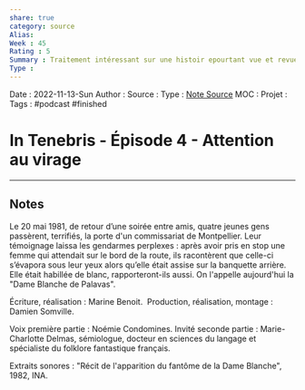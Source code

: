 ```yaml
---
share: true 
category: source
Alias:
Week : 45
Rating : 5
Summary : Traitement intéressant sur une histoir epourtant vue et revue autour de la dame blanche de palavas les flots. Plein d'inspiration avec la folkloriste invitée.
Type : 
---
```

Date : 2022-11-13-Sun
Author :
Source : 
Type : [Note Source](Note%20Source)
MOC :
Projet : 
Tags : #podcast #finished 

# In Tenebris - Épisode 4 - Attention au virage


***

## Notes

Le 20 mai 1981, de retour d’une soirée entre amis, quatre jeunes gens passèrent, terrifiés, la porte d'un commissariat de Montpellier. Leur témoignage laissa les gendarmes perplexes : après avoir pris en stop une femme qui attendait sur le bord de la route, ils racontèrent que celle-ci s’évapora sous leur yeux alors qu’elle était assise sur la banquette arrière. Elle était habillée de blanc, rapporteront-ils aussi. On l'appelle aujourd'hui la "Dame Blanche de Palavas".

Écriture, réalisation : Marine Benoit. 
Production, réalisation, montage : Damien Somville.

Voix première partie : Noémie Condomines.
Invité seconde partie : Marie-Charlotte Delmas, sémiologue, docteur en sciences du langage et spécialiste du folklore fantastique français.

Extraits sonores : "Récit de l'apparition du fantôme de la Dame Blanche", 1982, INA.